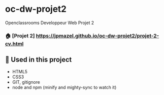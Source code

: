 # oc-dw-projet2
Openclassrooms Developpeur Web Projet 2

### 🏠 [Projet 2] https://jpmazel.github.io/oc-dw-projet2/projet-2-cv.html

## 🔨 Used in this project

* HTML5
* CSS3
* GIT, gitignore
* node and npm (minify and mighty-sync to watch it)
